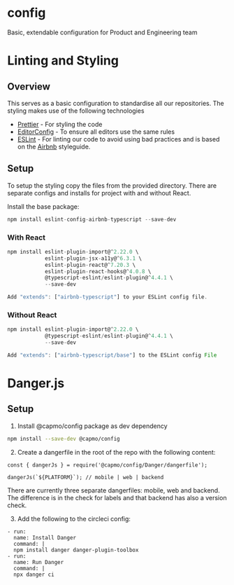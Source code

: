 # config

Basic, extendable configuration for Product and Engineering team

# Linting and Styling

## Overview

This serves as a basic configuration to standardise all our repositories. The styling makes use of the following technologies

- [Prettier](https://prettier.io/) - For styling the code
- [EditorConfig](https://editorconfig.org/) - To ensure all editors use the same rules
- [ESLint](https://eslint.org/docs/) - For linting our code to avoid using bad practices and is based on the [Airbnb](https://github.com/airbnb/javascript) styleguide.

## Setup

To setup the styling copy the files from the provided directory. There are separate configs and installs for project with and without React.

Install the base package:

```javascript
npm install eslint-config-airbnb-typescript --save-dev
```

### With React

```javascript
npm install eslint-plugin-import@^2.22.0 \
            eslint-plugin-jsx-a11y@^6.3.1 \
            eslint-plugin-react@^7.20.3 \
            eslint-plugin-react-hooks@^4.0.8 \
            @typescript-eslint/eslint-plugin@^4.4.1 \
            --save-dev

Add "extends": ["airbnb-typescript"] to your ESLint config file.
```

### Without React

```javascript
npm install eslint-plugin-import@^2.22.0 \
            @typescript-eslint/eslint-plugin@^4.4.1 \
            --save-dev

Add "extends": ["airbnb-typescript/base"] to the ESLint config File
```

# Danger.js

## Setup

1. Install @capmo/config package as dev dependency

```bash
npm install --save-dev @capmo/config
```   

2. Create a dangerfile in the root of the repo with the following content:

```
const { dangerJs } = require('@capmo/config/Danger/dangerfile');

dangerJs(`${PLATFORM}`); // mobile | web | backend
```

There are currently three separate dangerfiles: mobile, web and backend. The difference is in the check for labels and that backend has also a version check.

3. Add the following to the circleci config:

```
- run:
  name: Install Danger
  command: |
  npm install danger danger-plugin-toolbox
- run:
  name: Run Danger
  command: |
  npx danger ci
```
